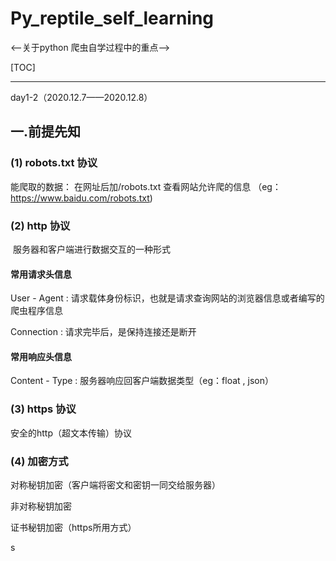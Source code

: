 # Py_reptile_self_learning

<--关于python 爬虫自学过程中的重点-->

[TOC]



------

day1-2（2020.12.7——2020.12.8）

## 一.前提先知

### (1) robots.txt 协议

能爬取的数据：  在网址后加/robots.txt 查看网站允许爬的信息  （eg：https://www.baidu.com/robots.txt)

### (2) http 协议

​		服务器和客户端进行数据交互的一种形式

#### 常用请求头信息

User - Agent : 请求载体身份标识，也就是请求查询网站的浏览器信息或者编写的爬虫程序信息

Connection : 请求完毕后，是保持连接还是断开	

#### 常用响应头信息

Content - Type : 服务器响应回客户端数据类型（eg：float , json）

### (3) https 协议

安全的http（超文本传输）协议

### (4) 加密方式

对称秘钥加密（客户端将密文和密钥一同交给服务器）

非对称秘钥加密

证书秘钥加密（https所用方式）

s


